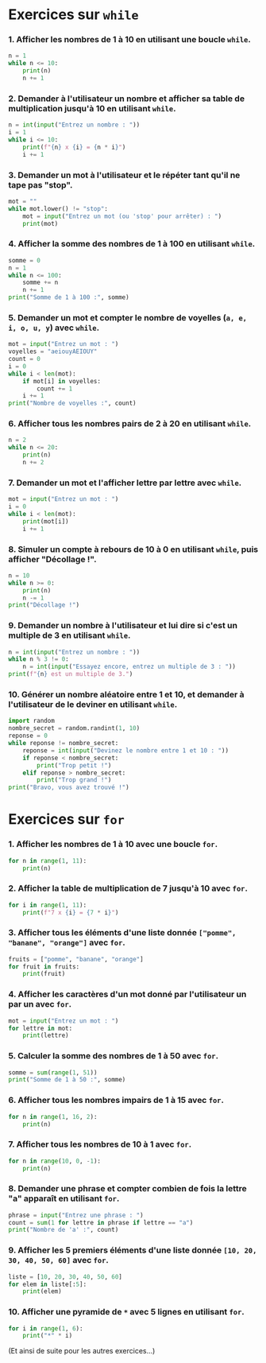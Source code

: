# Exercices sur `while`

### 1. Afficher les nombres de 1 à 10 en utilisant une boucle `while`.
```python
n = 1
while n <= 10:
    print(n)
    n += 1
```

### 2. Demander à l'utilisateur un nombre et afficher sa table de multiplication jusqu'à 10 en utilisant `while`.
```python
n = int(input("Entrez un nombre : "))
i = 1
while i <= 10:
    print(f"{n} x {i} = {n * i}")
    i += 1
```

### 3. Demander un mot à l'utilisateur et le répéter tant qu'il ne tape pas "stop".
```python
mot = ""
while mot.lower() != "stop":
    mot = input("Entrez un mot (ou 'stop' pour arrêter) : ")
    print(mot)
```

### 4. Afficher la somme des nombres de 1 à 100 en utilisant `while`.
```python
somme = 0
n = 1
while n <= 100:
    somme += n
    n += 1
print("Somme de 1 à 100 :", somme)
```

### 5. Demander un mot et compter le nombre de voyelles (`a, e, i, o, u, y`) avec `while`.
```python
mot = input("Entrez un mot : ")
voyelles = "aeiouyAEIOUY"
count = 0
i = 0
while i < len(mot):
    if mot[i] in voyelles:
        count += 1
    i += 1
print("Nombre de voyelles :", count)
```

### 6. Afficher tous les nombres pairs de 2 à 20 en utilisant `while`.
```python
n = 2
while n <= 20:
    print(n)
    n += 2
```

### 7. Demander un mot et l'afficher lettre par lettre avec `while`.
```python
mot = input("Entrez un mot : ")
i = 0
while i < len(mot):
    print(mot[i])
    i += 1
```

### 8. Simuler un compte à rebours de 10 à 0 en utilisant `while`, puis afficher "Décollage !".
```python
n = 10
while n >= 0:
    print(n)
    n -= 1
print("Décollage !")
```

### 9. Demander un nombre à l'utilisateur et lui dire si c'est un multiple de 3 en utilisant `while`.
```python
n = int(input("Entrez un nombre : "))
while n % 3 != 0:
    n = int(input("Essayez encore, entrez un multiple de 3 : "))
print(f"{n} est un multiple de 3.")
```

### 10. Générer un nombre aléatoire entre 1 et 10, et demander à l'utilisateur de le deviner en utilisant `while`.
```python
import random
nombre_secret = random.randint(1, 10)
reponse = 0
while reponse != nombre_secret:
    reponse = int(input("Devinez le nombre entre 1 et 10 : "))
    if reponse < nombre_secret:
        print("Trop petit !")
    elif reponse > nombre_secret:
        print("Trop grand !")
print("Bravo, vous avez trouvé !")
```

# Exercices sur `for`

### 1. Afficher les nombres de 1 à 10 avec une boucle `for`.
```python
for n in range(1, 11):
    print(n)
```

### 2. Afficher la table de multiplication de 7 jusqu'à 10 avec `for`.
```python
for i in range(1, 11):
    print(f"7 x {i} = {7 * i}")
```

### 3. Afficher tous les éléments d'une liste donnée `["pomme", "banane", "orange"]` avec `for`.
```python
fruits = ["pomme", "banane", "orange"]
for fruit in fruits:
    print(fruit)
```

### 4. Afficher les caractères d'un mot donné par l'utilisateur un par un avec `for`.
```python
mot = input("Entrez un mot : ")
for lettre in mot:
    print(lettre)
```

### 5. Calculer la somme des nombres de 1 à 50 avec `for`.
```python
somme = sum(range(1, 51))
print("Somme de 1 à 50 :", somme)
```

### 6. Afficher tous les nombres impairs de 1 à 15 avec `for`.
```python
for n in range(1, 16, 2):
    print(n)
```

### 7. Afficher tous les nombres de 10 à 1 avec `for`.
```python
for n in range(10, 0, -1):
    print(n)
```

### 8. Demander une phrase et compter combien de fois la lettre "a" apparaît en utilisant `for`.
```python
phrase = input("Entrez une phrase : ")
count = sum(1 for lettre in phrase if lettre == "a")
print("Nombre de 'a' :", count)
```

### 9. Afficher les 5 premiers éléments d'une liste donnée `[10, 20, 30, 40, 50, 60]` avec `for`.
```python
liste = [10, 20, 30, 40, 50, 60]
for elem in liste[:5]:
    print(elem)
```

### 10. Afficher une pyramide de `*` avec 5 lignes en utilisant `for`.
```python
for i in range(1, 6):
    print("*" * i)
```

(Et ainsi de suite pour les autres exercices...)
